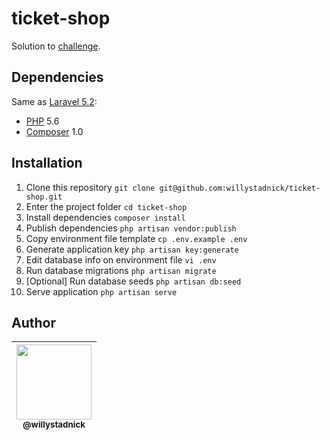 # ticket-shop

Solution to [challenge](challenge.md).

## Dependencies

Same as [Laravel 5.2](https://laravel.com/docs/5.2/installation#server-requirements):

- [PHP](https://php.net/) 5.6
- [Composer](https://getcomposer.org/) 1.0

## Installation

1. Clone this repository `git clone git@github.com:willystadnick/ticket-shop.git`
1. Enter the project folder `cd ticket-shop`
1. Install dependencies `composer install`
3. Publish dependencies `php artisan vendor:publish`
1. Copy environment file template `cp .env.example .env`
1. Generate application key `php artisan key:generate`
1. Edit database info on environment file `vi .env`
1. Run database migrations `php artisan migrate`
1. [Optional] Run database seeds `php artisan db:seed`
1. Serve application `php artisan serve`

## Author

| [<img src="https://avatars2.githubusercontent.com/u/1824706?s=120&v=4" width=120><br><sub>@willystadnick</sub>](https://github.com/willystadnick) |
| :---: |
